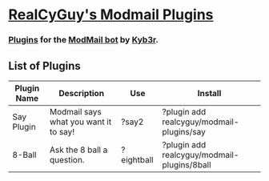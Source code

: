 # [RealCyGuy's Modmail Plugins](#realcyguys-modmail-plugins)
### [Plugins](https://github.com/kyb3r/modmail/wiki/Plugins) for the [ModMail bot](https://github.com/kyb3r/modmail) by [Kyb3r](https://kyb3r.github.io/).
## List of Plugins
|Plugin Name|Description|Use|Install|
|--|--|--|--|
|Say Plugin|Modmail says what you want it to say!|?say2 <text>|?plugin add realcyguy/modmail-plugins/say|
|8-Ball|Ask the 8 ball a question.|?eightball <question>|?plugin add realcyguy/modmail-plugins/8ball|